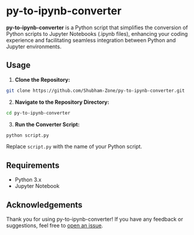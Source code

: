 # py-to-ipynb-converter

**py-to-ipynb-converter** is a Python script that simplifies the conversion of Python scripts to Jupyter Notebooks (.ipynb files), enhancing your coding experience and facilitating seamless integration between Python and Jupyter environments.

## Usage

1. **Clone the Repository:**

```bash
git clone https://github.com/Shubham-Zone/py-to-ipynb-converter.git
```

2. **Navigate to the Repository Directory:**

```bash
cd py-to-ipynb-converter
```

3. **Run the Converter Script:**

```bash
python script.py
```

Replace `script.py` with the name of your Python script.

## Requirements

- Python 3.x
- Jupyter Notebook

## Acknowledgements

Thank you for using py-to-ipynb-converter! If you have any feedback or suggestions, feel free to [open an issue](https://github.com/Shubham-Zone/py-to-ipynb-converter/issues).
